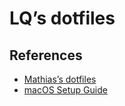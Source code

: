 # LQ’s dotfiles


## References
- [Mathias’s dotfiles](https://github.com/mathiasbynens/dotfiles)
- [macOS Setup Guide](https://sourabhbajaj.com/mac-setup/)
